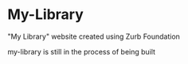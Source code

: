 # My-Library
"My Library" website created using Zurb Foundation

my-library is still in the process of being built
